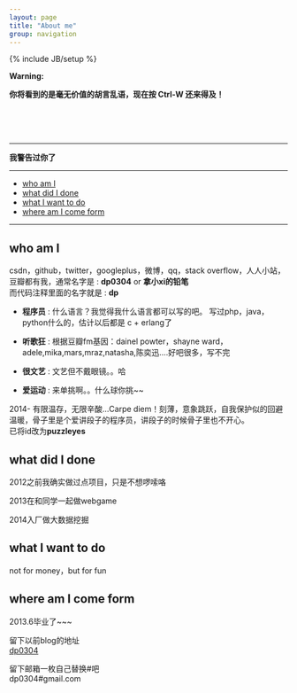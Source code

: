 ```yaml
---
layout: page
title: "About me"
group: navigation
---
```

{% include JB/setup %}


**Warning:**

****你将看到的是毫无价值的胡言乱语，现在按 Ctrl-W 还来得及！****




   <br /> <br /> <br /> 
	
	
	
	
   
   

---

****我警告过你了****



---

* [who am I][]
* [what did I done][]
* [what I want to do][]
* [where am I come form][]

[who am I]: #who
[what I want to do]:  #want
[where am I come form]:  #where
[what did I done]:    #what


<script type="text/javascript">
$('#markdown-toc').children('li')
  .children('a').css('font-weight', 'bold').end()
  .children('ul').addClass('nav nav-pills');
</script>


---
## who am I    <a name="who"></a>
csdn，github，twitter，googleplus，微博，qq，stack overflow，人人小站，豆瓣都有我，通常名字是  :  **dp0304**  or **拿小xi的铅笔**  
而代码注释里面的名字就是  : **dp**
 
* **程序员**  	 :	什么语言？我觉得我什么语言都可以写的吧。 写过php，java，python什么的，估计以后都是 c + erlang了  

* **听歌狂**	 :	根据豆瓣fm基因：dainel powter，shayne ward，adele,mika,mars,mraz,natasha,陈奕迅....好吧很多，写不完  

* **很文艺**	 :	文艺但不戴眼镜。。哈  

* **爱运动**	 :	来单挑啊。。什么球你挑~~    


2014-
有限温存，无限辛酸…Carpe diem！刻薄，意象跳跃，自我保护似的回避温暖，骨子里是个爱讲段子的程序员，讲段子的时候骨子里也不开心。   
已将id改为**puzzleyes**   
  




## what did I done    <a name="what"></a>

2012之前我确实做过点项目，只是不想啰嗦咯  

2013在和同学一起做webgame  
  
2014入厂做大数据挖掘  

## what I want to do   <a name="want"></a>
not for money，but for fun

## where am I come form  <a name="where"></a>

2013.6毕业了~~~	
  
留下以前blog的地址  
[dp0304](http://blog.csdn.net/dp0304)  
  
留下邮箱一枚自己替换#吧  
dp0304#gmail.com 	


